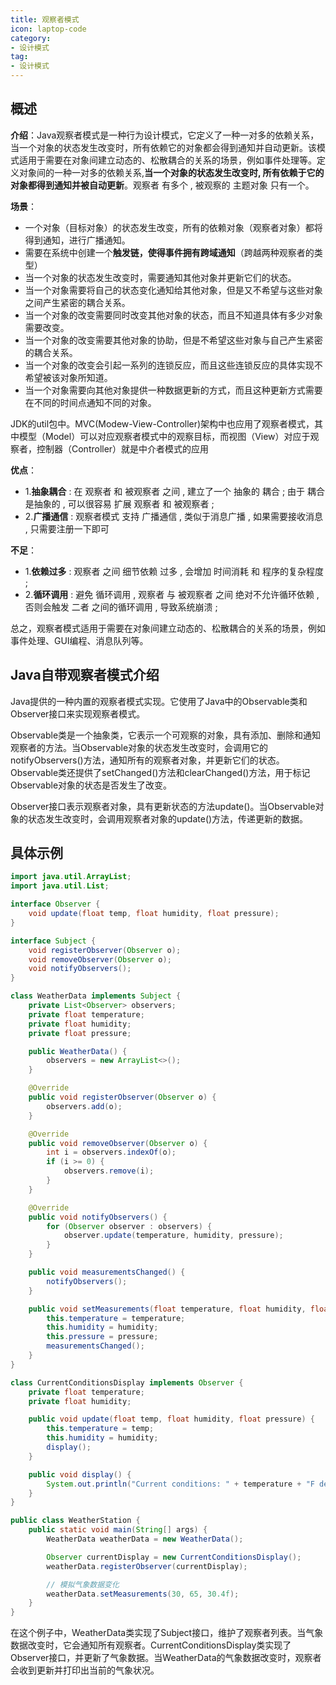 ```yaml
---
title: 观察者模式
icon: laptop-code
category:
- 设计模式
tag:
- 设计模式
---
```


## 概述

**介绍**：Java观察者模式是一种行为设计模式，它定义了一种一对多的依赖关系，当一个对象的状态发生改变时，所有依赖它的对象都会得到通知并自动更新。该模式适用于需要在对象间建立动态的、松散耦合的关系的场景，例如事件处理等。定义对象间的一种一对多的依赖关系,**当一个对象的状态发生改变时, 所有依赖于它的对象都得到通知并被自动更新**。观察者 有多个 , 被观察的 主题对象 只有一个。

**场景**：
* 一个对象（目标对象）的状态发生改变，所有的依赖对象（观察者对象）都将得到通知，进行广播通知。
* 需要在系统中创建一个**触发链，使得事件拥有跨域通知**（跨越两种观察者的类型）
* 当一个对象的状态发生改变时，需要通知其他对象并更新它们的状态。
* 当一个对象需要将自己的状态变化通知给其他对象，但是又不希望与这些对象之间产生紧密的耦合关系。
* 当一个对象的改变需要同时改变其他对象的状态，而且不知道具体有多少对象需要改变。
* 当一个对象的改变需要其他对象的协助，但是不希望这些对象与自己产生紧密的耦合关系。
* 当一个对象的改变会引起一系列的连锁反应，而且这些连锁反应的具体实现不希望被该对象所知道。
* 当一个对象需要向其他对象提供一种数据更新的方式，而且这种更新方式需要在不同的时间点通知不同的对象。

JDK的util包中。MVC(Modew-View-Controller)架构中也应用了观察者模式，其中模型（Model）可以对应观察者模式中的观察目标，而视图（View）对应于观察者，控制器（Controller）就是中介者模式的应用

**优点**：
* 1.**抽象耦合** : 在 观察者 和 被观察者 之间 , 建立了一个 抽象的 耦合 ; 由于 耦合 是抽象的 , 可以很容易 扩展 观察者 和 被观察者 ;
* 2.**广播通信** : 观察者模式 支持 广播通信 , 类似于消息广播 , 如果需要接收消息 , 只需要注册一下即可


**不足**：
* 1.**依赖过多** : 观察者 之间 细节依赖 过多 , 会增加 时间消耗 和 程序的复杂程度 ;
* 2.**循环调用** : 避免 循环调用 , 观察者 与 被观察者 之间 绝对不允许循环依赖 , 否则会触发 二者 之间的循环调用 , 导致系统崩溃 ;

总之，观察者模式适用于需要在对象间建立动态的、松散耦合的关系的场景，例如事件处理、GUI编程、消息队列等。

## Java自带观察者模式介绍

Java提供的一种内置的观察者模式实现。它使用了Java中的Observable类和Observer接口来实现观察者模式。

Observable类是一个抽象类，它表示一个可观察的对象，具有添加、删除和通知观察者的方法。当Observable对象的状态发生改变时，会调用它的notifyObservers()方法，通知所有的观察者对象，并更新它们的状态。Observable类还提供了setChanged()方法和clearChanged()方法，用于标记Observable对象的状态是否发生了改变。

Observer接口表示观察者对象，具有更新状态的方法update()。当Observable对象的状态发生改变时，会调用观察者对象的update()方法，传递更新的数据。

## 具体示例

```java
import java.util.ArrayList;
import java.util.List;

interface Observer {
    void update(float temp, float humidity, float pressure);
}

interface Subject {
    void registerObserver(Observer o);
    void removeObserver(Observer o);
    void notifyObservers();
}

class WeatherData implements Subject {
    private List<Observer> observers;
    private float temperature;
    private float humidity;
    private float pressure;

    public WeatherData() {
        observers = new ArrayList<>();
    }

    @Override
    public void registerObserver(Observer o) {
        observers.add(o);
    }

    @Override
    public void removeObserver(Observer o) {
        int i = observers.indexOf(o);
        if (i >= 0) {
            observers.remove(i);
        }
    }

    @Override
    public void notifyObservers() {
        for (Observer observer : observers) {
            observer.update(temperature, humidity, pressure);
        }
    }

    public void measurementsChanged() {
        notifyObservers();
    }

    public void setMeasurements(float temperature, float humidity, float pressure) {
        this.temperature = temperature;
        this.humidity = humidity;
        this.pressure = pressure;
        measurementsChanged();
    }
}

class CurrentConditionsDisplay implements Observer {
    private float temperature;
    private float humidity;

    public void update(float temp, float humidity, float pressure) {
        this.temperature = temp;
        this.humidity = humidity;
        display();
    }

    public void display() {
        System.out.println("Current conditions: " + temperature + "F degrees and " + humidity + "% humidity");
    }
}

public class WeatherStation {
    public static void main(String[] args) {
        WeatherData weatherData = new WeatherData();

        Observer currentDisplay = new CurrentConditionsDisplay();
        weatherData.registerObserver(currentDisplay);

        // 模拟气象数据变化
        weatherData.setMeasurements(30, 65, 30.4f);
    }
}
```

在这个例子中，WeatherData类实现了Subject接口，维护了观察者列表。当气象数据改变时，它会通知所有观察者。CurrentConditionsDisplay类实现了Observer接口，并更新了气象数据。当WeatherData的气象数据改变时，观察者会收到更新并打印出当前的气象状况。



